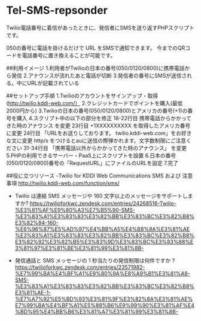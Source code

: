 # Tel-SMS-repsonder
Twilio電話番号に着信があったときに、発信者にSMSを送り返すPHPスクリプトです。

050の番号に電話を掛けるだけで URL をSMSで通知できます。
今までのQRコードを電話番号に置き換えることが可能です。

##利用イメージ
1.利用者がTwilioの日本の番号(050/0120/0800)に携帯電話から発信
2.アナウンスが流れたあと電話が切断
3.発信者の番号にSMSが送信される。中にURLが記載されている

##セットアップ手順
1.Twilioのアカウントをサインアップ・取得(http://twilio.kddi-web.com/）
2.クレジットカードでポイントを購入(最低2000円から)
3.Twilioの日本の番号(050/0120/0800)とアメリカの番号(+1)の番号を購入
4.スクリプト中の以下の部分を修正
  18-22行目 携帯電話からかかってきた時のアナウンス を変更
  23行目 +1XXXXXXXXXX を取得したアメリカ番号に変更
  24行目 「URLをお送りしております。 twilio.kddi-web.com」をお好きな文に変更
          http/s をつけるとauに送信の際弾かれます。文字数制限にご注意ください
  31-34行目 「携帯電話以外からかかってきた時のアナウンス」 を変更
5.PHPの利用できるサーバー・PaaS上にスクリプトを設置
6.日本の番号(050/0120/0800)番号の「RequestURL」にファイルのURLを設定
7.完了

##役に立つリソース
-Twilio for KDDI Web Communications SMS および 注意事項
http://twilio.kddi-web.com/function/sms/

- Twilio は連結 SMS メッセージや 160 文字以上のメッセージをサポートしますか?
https://twilioforkwc.zendesk.com/entries/24268516-Twilio-%E3%81%AF%E9%80%A3%E7%B5%90-SMS-%E3%83%A1%E3%83%83%E3%82%BB%E3%83%BC%E3%82%B8%E3%82%84-160-%E6%96%87%E5%AD%97%E4%BB%A5%E4%B8%8A%E3%81%AE%E3%83%A1%E3%83%83%E3%82%BB%E3%83%BC%E3%82%B8%E3%82%92%E3%82%B5%E3%83%9D%E3%83%BC%E3%83%88%E3%81%97%E3%81%BE%E3%81%99%E3%81%8B-

- 発信通話と SMS メッセージの 1 秒当たりの発信制限は何件ですか ?
https://twilioforkwc.zendesk.com/entries/23571982-%E7%99%BA%E4%BF%A1%E9%80%9A%E8%A9%B1%E3%81%A8-SMS-%E3%83%A1%E3%83%83%E3%82%BB%E3%83%BC%E3%82%B8%E3%81%AE-1-%E7%A7%92%E5%BD%93%E3%81%9F%E3%82%8A%E3%81%AE%E7%99%BA%E4%BF%A1%E5%88%B6%E9%99%90%E3%81%AF%E4%BD%95%E4%BB%B6%E3%81%A7%E3%81%99%E3%81%8B-
